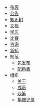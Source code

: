 +   [布客](https://www.ibooker.org.cn/)
+   [公告](README.md)
+   [知识树](https://github.com/apachecn/ai-roadmap/tree/master/v1.0)
+   [文档](docs/docs/README.md)
+   [学习](docs/learn/README.md)
+   [比赛](docs/game/README.md)
+   [咨询](docs/map/README.md)
+   [新知](https://it-ebooks.flygon.net)
+   规范
    +   [包发布](docs/spec/pkg.md)
    +   [配色表](docs/spec/color.md)
+   组织
    + [关于](docs/about.md)
    + [成员](https://www.ibooker.org.cn/organization/)
    + [众筹](https://t.modian.com/project/67957.html)
    + [捐赠记录](docs/donate/README.md)
